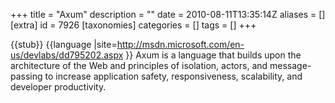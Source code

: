 +++
title = "Axum"
description = ""
date = 2010-08-11T13:35:14Z
aliases = []
[extra]
id = 7926
[taxonomies]
categories = []
tags = []
+++

{{stub}}
{{language
|site=http://msdn.microsoft.com/en-us/devlabs/dd795202.aspx
}}
Axum is a language that builds upon the architecture of the Web and principles of isolation, actors, and message-passing to increase application safety, responsiveness, scalability, and developer productivity.
